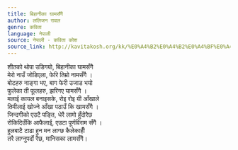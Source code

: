 ```yaml
---
title: बिहानीका घामसँगै
author: ललिजन रावल
genre: कविता
language: नेपाली
source: नेपाली - कविता कोश
source_link: http://kavitakosh.org/kk/%E0%A4%B2%E0%A4%B2%E0%A4%BF%E0%A4%9C%E0%A4%A8_%E0%A4%B0%E0%A4%BE%E0%A4%B5%E0%A4%B2
---
```


शीतको थोपा उडिगयो, बिहानीका घामसँगै  
मेरो नाउँ जोडिएला, फेरि तिम्रो नामसँगै ।  
बोटहरु नाङ्गा भए, बाग फेरी उजाड भयो  
फुलेका ती फूलहरु, झरिगए यामसँगै ।  
मलाई कायल बनाइसके, रोइ रोइ यी आँखाले  
तिमीलाई खोज्ने आँखा पठाउँ कि खामसँगै ।  
जिन्दगीको एउटै पङ्ति, धेरै लामो हुँदोरैछ  
रोकिदिउँकि आफैलाई, एउटा पूर्णविराम सँगै ।  
हुलबाटै टाढा हुन मन लाग्छ कैलेकाहीँ  
तरै लाग्नुपर्दो रैछ, मानिसका लामसँगै।
